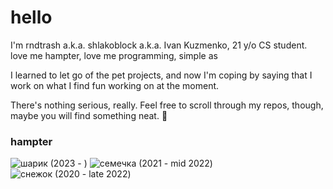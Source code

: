 # hello

I'm rndtrash a.k.a. shlakoblock a.k.a. Ivan Kuzmenko, 21 y/o CS student. love me hampter, love me programming, simple as

I learned to let go of the pet projects, and now I'm coping by saying that I work on what I find fun working on at the moment.

There's nothing serious, really. Feel free to scroll through my repos, though, maybe you will find something neat. 👀

### hampter

![шарик (2023 - )](https://github.com/user-attachments/assets/fbf5f119-7da9-4e52-8897-c055142b510f)
![семечка (2021 - mid 2022)](https://user-images.githubusercontent.com/6745157/180644262-20f99617-0975-46fe-861f-c99bd51b0d36.jpg)
![снежок (2020 - late 2022)](https://user-images.githubusercontent.com/6745157/120861058-61fe8f00-c58f-11eb-8d59-56b69b68cf52.jpg)
